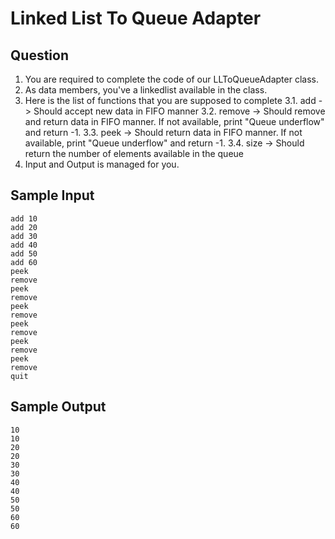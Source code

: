 # Linked List To Queue Adapter

## Question

1. You are required to complete the code of our LLToQueueAdapter class. 
2. As data members, you've a linkedlist available in the class.
3. Here is the list of functions that you are supposed to complete
     3.1. add -> Should accept new data in FIFO manner
     3.2. remove -> Should remove and return data in FIFO manner. If not available, 
     print "Queue underflow" and return -1.
     3.3. peek -> Should return data in FIFO manner. If not available, print "Queue 
     underflow" and return -1.
     3.4. size -> Should return the number of elements available in the queue
4. Input and Output is managed for you.

## Sample Input
```
add 10
add 20
add 30
add 40
add 50
add 60
peek
remove
peek
remove
peek
remove
peek
remove
peek
remove
peek
remove
quit
```

## Sample Output
```
10
10
20
20
30
30
40
40
50
50
60
60
```